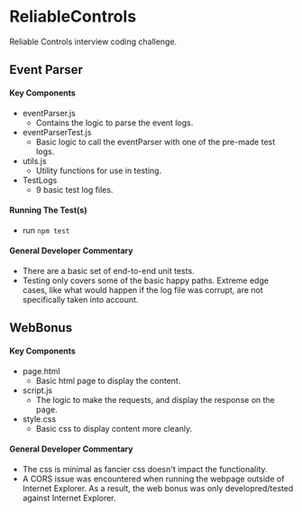 # ReliableControls

Reliable Controls interview coding challenge.

## Event Parser
#### Key Components
* eventParser.js
  * Contains the logic to parse the event logs.
* eventParserTest.js
  * Basic logic to call the eventParser with one of the pre-made test logs.
* utils.js
  * Utility functions for use in testing.
* TestLogs
  * 9 basic test log files.

#### Running The Test(s)
* run `npm test`

#### General Developer Commentary
* There are a basic set of end-to-end unit tests.
* Testing only covers some of the basic happy paths. Extreme edge cases, like what would happen if the log file was corrupt, are not specifically taken into account.

## WebBonus
#### Key Components
* page.html
  * Basic html page to display the content.
* script.js
  * The logic to make the requests, and display the response on the page.
* style.css
  * Basic css to display content more cleanly.

#### General Developer Commentary
* The css is minimal as fancier css doesn't impact the functionality.
* A CORS issue was encountered when running the webpage outside of Internet Explorer. As a result, the web bonus was only developred/tested against Internet Explorer.
